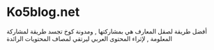# Ko5blog.net
أفضل طريقة لصقل المعارف هي بمشاركتها , ومدونة كوخ تجسد طريقة لمشاركة المعلومة , لإثراء المحتوى العربي ليرتقي لمصاف المحتويات الرائدة

